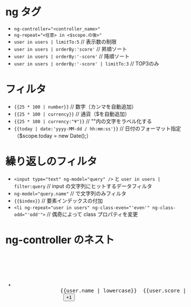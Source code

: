 # ng タグ
- `ng-controller="<controller_name>"`
- `ng-repeat="<任意> in <$scope.の後>"`
- `user in users | limitTo:5` // 表示数の制限
- `user in users | orderBy:'score'` // 昇順ソート
- `user in users | orderBy:'-score'` // 降順ソート
- `user in users | orderBy:'-score' | limitTo:3` // TOP3のみ

# フィルタ
- `{{25 * 100 | number}}` // 数字（カンマを自動追加）
- `{{25 * 100 | currency}}` // 通貨（$を自動追加）
- `{{25 * 100 | currency:"¥"}}` // ""内の文字をラベル化する
- `{{today | date:'yyyy-MM-dd / hh:mm:ss'}}` // 日付のフォーマット指定（$scope.today = new Date();）

# 繰り返しのフィルタ
- `<input type="text" ng-model="query" />` と `user in users | filter:query` // input の文字列にヒットするデータフィルタ
- `ng-model="query.name"` // で文字列のみフィルタ
- `{{$index}}` // 要素インデックスの付加
- `<li ng-repeat="user in users" ng-class-even="'even'" ng-class-odd="'odd'">` // 偶奇によって class プロパティを変更

# ng-controller のネスト

<pre class=“prettyprint linenums:0”>
<div ng-controller="mainCtrl">
        <ul>
            <li ng-repeat="user in users" ng-controller="userItemCtrl">
               {{user.name | lowercase}}  {{user.score | number:3}}
                <button ng-click="increment()">+1</button>
            </li>
        </ul>
    </div>
</pre>

<pre class="prettyprint linenums:0>
var mainCtrl = function($scope) {
    $scope.users = [
        {"name" : "Yutaro", "score" : 99.99},
        {"name" : "Mori", "score" : 88.99},
        {"name" : "Kobayashi", "score" : 77.99},
        {"name":"hayashi", "score":5.25},
        {"name":"tanahashi", "score":82.4},
        {"name":"yasuda", "score":55.21},
        {"name":"minami", "score":32.8},
        {"name":"yanagi", "score":72.2}
    ];
}


var userItemCtrl = function($scope) {
    $scope.increment = function() {
        // ファイルでネストしている場合親要素（user）が使用できる
        $scope.user.score++;
    }
}
</pre>
